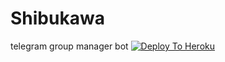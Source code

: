 # Shibukawa
telegram group manager bot
[![Deploy To Heroku](https://www.herokucdn.com/deploy/button.svg)](https://heroku.com/deploy?template=https://github.com/pro-boy/shibukawa.git)
